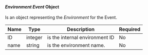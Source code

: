 
#### _Environment Event_ Object

Is an object representing the _Environment_  for the Event.

| Name | Type    | Description                    | Required |
|------|---------|--------------------------------|----------|
| ID   | integer | is the internal environment ID | No       |
| name | string  | is the environment name.       | No       |
